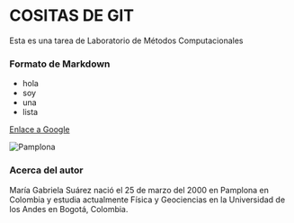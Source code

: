 # COSITAS DE GIT
Esta es una tarea de Laboratorio de Métodos Computacionales

### Formato de Markdown

* hola
* soy 
* una
* lista

[Enlace a Google](https://www.google.com)

![Pamplona](https://img.fotocommunity.com/museo-de-arte-moderno-eduardo-ramrez-villamizar-de-pamplona-colombia-29c63183-4163-4c44-8d49-7b9920e6bf2b.jpg?width=1000)

### Acerca del autor

María Gabriela Suárez nació el 25 de marzo del 2000 en Pamplona en Colombia y estudia actualmente Física y Geociencias en la Universidad de los Andes en Bogotá, Colombia. 
